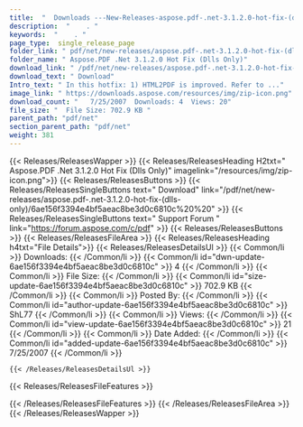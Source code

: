 ```yaml
---
title:  "  Downloads ---New-Releases-aspose.pdf-.net-3.1.2.0-hot-fix-(dlls-only) . " 
description:  "    . " 
keywords:  "    . " 
page_type:  single_release_page
folder_link: " pdf/net/new-releases/aspose.pdf-.net-3.1.2.0-hot-fix-(dlls-only)/"
folder_name: " Aspose.PDF .Net 3.1.2.0 Hot Fix (Dlls Only)"
download_link: " /pdf/net/new-releases/aspose.pdf-.net-3.1.2.0-hot-fix-(dlls-only)/6ae156f3394e4bf5aeac8be3d0c6810c"
download_text: " Download"
Intro_text: " In this hotfix: 1) HTML2PDF is improved. Refer to ..."
image_link: " https://downloads.aspose.com/resources/img/zip-icon.png"
download_count: "   7/25/2007  Downloads: 4  Views: 20"
file_size: "  File Size: 702.9 KB "
parent_path: "pdf/net"
section_parent_path: "pdf/net"
weight: 381 
---
```


{{< Releases/ReleasesWapper >}}
  {{< Releases/ReleasesHeading H2txt=" Aspose.PDF .Net 3.1.2.0 Hot Fix (Dlls Only)" imagelink="/resources/img/zip-icon.png">}}
  {{< Releases/ReleasesButtons >}}
    {{< Releases/ReleasesSingleButtons text=" Download" link="/pdf/net/new-releases/aspose.pdf-.net-3.1.2.0-hot-fix-(dlls-only)/6ae156f3394e4bf5aeac8be3d0c6810c%20%20" >}}
    {{< Releases/ReleasesSingleButtons text=" Support Forum " link="https://forum.aspose.com/c/pdf" >}}
  {{< Releases/ReleasesButtons >}}
  {{< Releases/ReleasesFileArea >}}
    {{< Releases/ReleasesHeading h4txt="File Details">}}
    {{< Releases/ReleasesDetailsUl >}}
            {{< Common/li  >}} Downloads: {{< /Common/li >}} 
      {{< Common/li id="dwn-update-6ae156f3394e4bf5aeac8be3d0c6810c" >}} 4 {{< /Common/li >}} 
      {{< Common/li  >}} File Size: {{< /Common/li >}} 
      {{< Common/li id="size-update-6ae156f3394e4bf5aeac8be3d0c6810c" >}} 702.9 KB {{< /Common/li >}} 
      {{< Common/li  >}} Posted By: {{< /Common/li >}} 
      {{< Common/li id="author-update-6ae156f3394e4bf5aeac8be3d0c6810c" >}} ShL77 {{< /Common/li >}} 
      {{< Common/li  >}} Views: {{< /Common/li >}} 
      {{< Common/li id="view-update-6ae156f3394e4bf5aeac8be3d0c6810c" >}} 21 {{< /Common/li >}} 
      {{< Common/li  >}} Date Added: {{< /Common/li >}} 
      {{< Common/li id="added-update-6ae156f3394e4bf5aeac8be3d0c6810c" >}} 7/25/2007 {{< /Common/li >}} 

    {{< /Releases/ReleasesDetailsUl >}}

  {{< Releases/ReleasesFileFeatures >}}
      
  {{< /Releases/ReleasesFileFeatures >}}
 {{< /Releases/ReleasesFileArea >}}
{{< /Releases/ReleasesWapper >}}


